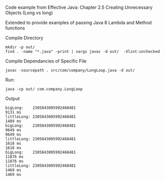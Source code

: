 Code example from Effective Java: Chapter 2.5 Creating Unnecessary Objects (Long vs long) 

Extended to provide examples of passing Java 8 Lambda and Method functions


Compile Directory
```
mkdir -p out/
find . -name "*.java" -print | xargs javac -d out/  -Xlint:unchecked
```

Compile Dependancies of Specific File
```
javac -sourcepath . src/com/company/LongLoop.java -d out/
```

Run: 
```
java -cp out/ com.company.LongLoop
```

Output
```
bigLong:    2305843005992468481
9131 ms
littleLong: 2305843005992468481
1489 ms
bigLong:    2305843005992468481
9649 ms
9649 ms
littleLong: 2305843005992468481
1618 ms
1618 ms
bigLong:    2305843005992468481
11876 ms
11876 ms
littleLong: 2305843005992468481
1469 ms
1469 ms
```
